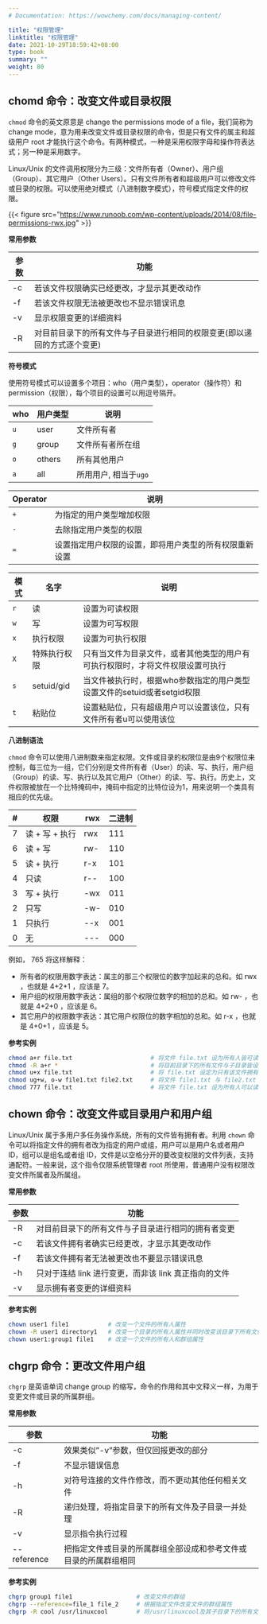 ```yaml
---
# Documentation: https://wowchemy.com/docs/managing-content/

title: "权限管理"
linktitle: "权限管理"
date: 2021-10-29T18:59:42+08:00
type: book
summary: ""
weight: 80
---
```


<!--more-->

## chomd 命令：改变文件或目录权限

`chmod` 命令的英文原意是 change the permissions mode of a file，我们简称为 change mode，意为用来改变文件或目录权限的命令，但是只有文件的属主和超级用户 root 才能执行这个命令。有两种模式，一种是采用权限字母和操作符表达式；另一种是采用数字。

Linux/Unix 的文件调用权限分为三级：文件所有者（Owner）、用户组（Group）、其它用户（Other Users）。只有文件所有者和超级用户可以修改文件或目录的权限。可以使用绝对模式（八进制数字模式），符号模式指定文件的权限。

{{< figure src="https://www.runoob.com/wp-content/uploads/2014/08/file-permissions-rwx.jpg" >}}

**常用参数**

| 参数 | 功能                                                         |
| ---- | ------------------------------------------------------------ |
| -c   | 若该文件权限确实已经更改，才显示其更改动作                   |
| -f   | 若该文件权限无法被更改也不显示错误讯息                       |
| -v   | 显示权限变更的详细资料                                       |
| -R   | 对目前目录下的所有文件与子目录进行相同的权限变更(即以递回的方式逐个变更) |

**符号模式**

使用符号模式可以设置多个项目：who（用户类型），operator（操作符）和 permission（权限），每个项目的设置可以用逗号隔开。

| who  | 用户类型 | 说明                  |
| ---- | -------- | --------------------- |
| `u`  | user     | 文件所有者            |
| `g`  | group    | 文件所有者所在组      |
| `o`  | others   | 所有其他用户          |
| `a`  | all      | 所用用户, 相当于`ugo` |

| Operator | 说明                                                   |
| -------- | ------------------------------------------------------ |
| `+`      | 为指定的用户类型增加权限                               |
| `-`      | 去除指定用户类型的权限                                 |
| `=`      | 设置指定用户权限的设置，即将用户类型的所有权限重新设置 |

| 模式 | 名字         | 说明                                                         |
| ---- | ------------ | ------------------------------------------------------------ |
| `r`  | 读           | 设置为可读权限                                               |
| `w`  | 写           | 设置为可写权限                                               |
| `x`  | 执行权限     | 设置为可执行权限                                             |
| `X`  | 特殊执行权限 | 只有当文件为目录文件，或者其他类型的用户有可执行权限时，才将文件权限设置可执行 |
| `s`  | setuid/gid   | 当文件被执行时，根据who参数指定的用户类型设置文件的setuid或者setgid权限 |
| `t`  | 粘贴位       | 设置粘贴位，只有超级用户可以设置该位，只有文件所有者u可以使用该位 |

**八进制语法**

`chmod` 命令可以使用八进制数来指定权限。文件或目录的权限位是由9个权限位来控制，每三位为一组，它们分别是文件所有者（User）的读、写、执行，用户组（Group）的读、写、执行以及其它用户（Other）的读、写、执行。历史上，文件权限被放在一个比特掩码中，掩码中指定的比特位设为1，用来说明一个类具有相应的优先级。

| #    | 权限           | rwx  | 二进制 |
| ---- | -------------- | ---- | ------ |
| 7    | 读 + 写 + 执行 | rwx  | 111    |
| 6    | 读 + 写        | rw-  | 110    |
| 5    | 读 + 执行      | r-x  | 101    |
| 4    | 只读           | r--  | 100    |
| 3    | 写 + 执行      | -wx  | 011    |
| 2    | 只写           | -w-  | 010    |
| 1    | 只执行         | --x  | 001    |
| 0    | 无             | ---  | 000    |

例如， 765 将这样解释：

- 所有者的权限用数字表达：属主的那三个权限位的数字加起来的总和。如 rwx ，也就是 4+2+1 ，应该是 7。
- 用户组的权限用数字表达：属组的那个权限位数字的相加的总和。如 rw- ，也就是 4+2+0 ，应该是 6。
- 其它用户的权限数字表达：其它用户权限位的数字相加的总和。如 r-x ，也就是 4+0+1 ，应该是 5。

**参考实例**

```bash
chmod a+r file.txt                      # 将文件 file.txt 设为所有人皆可读取
chmod -R a+r *                          # 将目前目录下的所有文件与子目录皆设为任何人可读取
chmod u+x file.txt                      # 将 file.txt 设定为只有该文件拥有者可以执行
chmod ug+w, o-w file1.txt file2.txt     # 将文件 file1.txt 与 file2.txt 设为该文件拥有者，与其所属同一个群体者可写入，但其他以外的人则不可写入
chmod 777 file.txt                      # 将文件 file.txt 设为所有人可以读写执行
```

## chown 命令：改变文件或目录用户和用户组

Linux/Unix 属于多用户多任务操作系统，所有的文件皆有拥有者。利用 `chown` 命令可以将指定文件的拥有者改为指定的用户或组，用户可以是用户名或者用户 ID，组可以是组名或者组 ID，文件是以空格分开的要改变权限的文件列表，支持通配符。一般来说，这个指令仅限系统管理者 root 所使用，普通用户没有权限改变文件所属者及所属组。

**常用参数**

| 参数 | 功能                                                 |
| ---- | ---------------------------------------------------- |
| -R   | 对目前目录下的所有文件与子目录进行相同的拥有者变更   |
| -c   | 若该文件拥有者确实已经更改，才显示其更改动作         |
| -f   | 若该文件拥有者无法被更改也不要显示错误讯息           |
| -h   | 只对于连结 link 进行变更，而非该 link 真正指向的文件 |
| -v   | 显示拥有者变更的详细资料                             |

**参考实例**

```bash
chown user1 file1           # 改变一个文件的所有人属性
chown -R user1 directory1   # 改变一个目录的所有人属性并同时改变该目录下所有文件的属性
chown user1:group1 file1    # 改变一个文件的所有人和群组属性
```

## chgrp 命令：更改文件用户组

`chgrp` 是英语单词 change group 的缩写，命令的作用和其中文释义一样，为用于变更文件或目录的所属群组。

**常用参数**

| 参数        | 功能                                                         |
| ----------- | ------------------------------------------------------------ |
| -c          | 效果类似”-v”参数，但仅回报更改的部分                         |
| -f          | 不显示错误信息                                               |
| -h          | 对符号连接的文件作修改，而不更动其他任何相关文件             |
| -R          | 递归处理，将指定目录下的所有文件及子目录一并处理             |
| -v          | 显示指令执行过程                                             |
| --reference | 把指定文件或目录的所属群组全部设成和参考文件或目录的所属群组相同 |

**参考实例**

```bash
chgrp group1 file1                  # 改变文件的群组
chgrp --reference=file_1 file_2     # 根据指定文件改变文件的群组属性
chgrp -R cool /usr/linuxcool        # 将/usr/linuxcool及其子目录下的所有文件的用户组改为cool
```